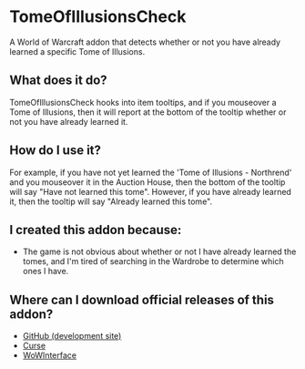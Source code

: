 # TomeOfIllusionsCheck

A World of Warcraft addon that detects whether or not you have already learned
a specific Tome of Illusions.

## What does it do?

TomeOfIllusionsCheck hooks into item tooltips, and if you mouseover a Tome of
Illusions, then it will report at the bottom of the tooltip whether or not
you have already learned it.

## How do I use it?

For example, if you have not yet learned the 'Tome of Illusions - Northrend'
and you mouseover it in the Auction House, then the bottom of the tooltip
will say "Have not learned this tome". However, if you have already learned it,
then the tooltip will say "Already learned this tome".

## I created this addon because:

* The game is not obvious about whether or not I have already learned the tomes,
and I'm tired of searching in the Wardrobe to determine which ones I have.

## Where can I download official releases of this addon?

* [GitHub (development site)](https://github.com/jhegg/wow-tome-of-illusions-check/)
* [Curse](http://mods.curse.com/addons/wow/tomeofillusionscheck)
* [WoWInterface](http://www.wowinterface.com/downloads/info24069-TomeOfIllusionsCheck.html)
